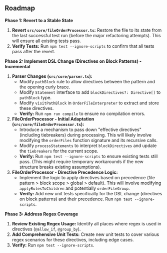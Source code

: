 ## Roadmap

**Phase 1: Revert to a Stable State**
1.  **Revert `src/core/fileOrderProcessor.ts`:** Restore the file to its state from the last successful test run (before the major refactoring attempts). This will ensure all existing tests pass.
2.  **Verify Tests:** Run `npm test --ignore-scripts` to confirm that all tests pass after the revert.

**Phase 2: Implement DSL Change (Directives on Block Patterns) - Incremental**
1.  **Parser Changes (`src/core/parser.ts`):**
    *   Modify `pathBlock` rule to allow directives between the pattern and the opening curly brace.
    *   Modify `Statement` interface to add `blockDirectives?: Directive[]` to `pathBlock` type.
    *   Modify `visitPathBlock` in `OrderFileInterpreter` to extract and store these directives.
    *   **Verify:** Run `npm run compile` to ensure no compilation errors.
2.  **FileOrderProcessor - Initial Adaptation (`src/core/fileOrderProcessor.ts`):**
    *   Introduce a mechanism to pass down "effective directives" (including tiebreakers) during processing. This will likely involve modifying the `orderFiles` function signature and its recursive calls.
    *   Modify `processStatements` to interpret `blockDirectives` and update the `tiebreakers` for the current scope.
    *   **Verify:** Run `npm test --ignore-scripts` to ensure existing tests still pass. (This might require temporary workarounds if the new structure breaks existing assumptions).
3.  **FileOrderProcessor - Directive Precedence Logic:**
    *   Implement the logic to apply directives based on precedence (file pattern > block scope > global > default). This will involve modifying `applyRulesToChildren` and potentially `orderFileGroup`.
    *   **Verify:** Add new unit tests specifically for the DSL change (directives on block patterns) and their precedence. Run `npm test --ignore-scripts`.

**Phase 3: Address Regex Coverage**
1.  **Review Existing Regex Usage:** Identify all places where regex is used in directives (`@allow_if`, `@group_by`).
2.  **Add Comprehensive Unit Tests:** Create new unit tests to cover various regex scenarios for these directives, including edge cases.
3.  **Verify:** Run `npm test --ignore-scripts`.
